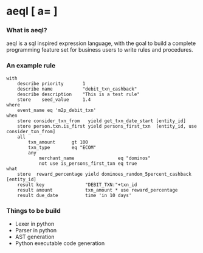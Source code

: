 # aeql [ a= ]

### What is aeql?
aeql is a sql inspired expression language, with the goal to build a complete programming feature set for business users to write rules and procedures.


### An example rule
```
with
    describe priority       1
    describe name           "debit_txn_cashback"
    describe description    "This is a test rule"
    store    seed_value     1.4
where
    event_name eq 'm2p_debit_txn'
when
    store consider_txn_from   yield get_txn_date_start [entity_id]
    store person.txn.is_first yield persons_first_txn  [entity_id, use consider_txn_from]
    all 
        txn_amount      gt 100
        txn_type        eq "ECOM"
        any     
            merchant_name                eq "dominos"
            not use is_persons_first_txn eq true
what    
    store  reward_percentage yield dominoes_random_5percent_cashback [entity_id]
    result key               "DEBIT_TXN:"+txn_id
    result amount            txn_amount * use reward_percentage
    result due_date          time 'in 10 days'
```

### Things to be build
- Lexer in python
- Parser in python
- AST generation
- Python executable code generation
